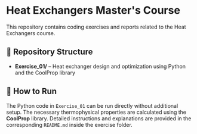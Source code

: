 # Heat Exchangers Master's Course
This repository contains coding exercises and reports related to the Heat Exchangers course.

## 📂 Repository Structure
- **Exercise_01/** – Heat exchanger design and optimization using Python and the CoolProp library

## 🚀 How to Run
The Python code in `Exercise_01` can be run directly without additional setup. The necessary thermophysical properties are calculated using the **CoolProp** library. Detailed instructions and explanations are provided in the corresponding `README.md` inside the exercise folder.

